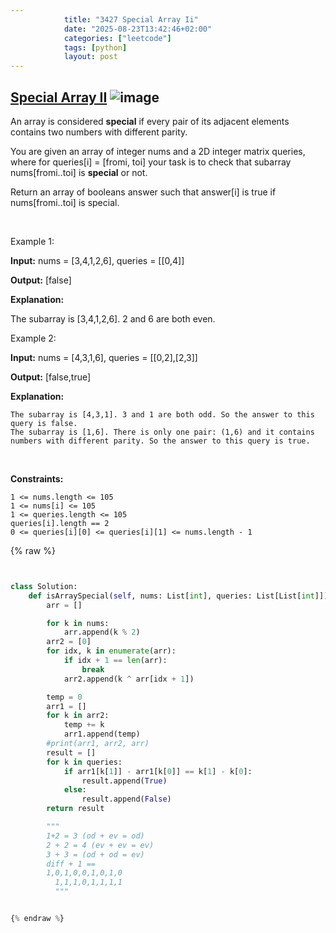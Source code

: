 ```yaml
---
            title: "3427 Special Array Ii"
            date: "2025-08-23T13:42:46+02:00"
            categories: ["leetcode"]
            tags: [python]
            layout: post
---
```

            
## [Special Array II](https://leetcode.com/problems/special-array-ii) ![image](https://img.shields.io/badge/Difficulty-Medium-orange)

An array is considered **special** if every pair of its adjacent elements contains two numbers with different parity.

You are given an array of integer nums and a 2D integer matrix queries, where for queries[i] = [fromi, toi] your task is to check that subarray nums[fromi..toi] is **special** or not.

Return an array of booleans answer such that answer[i] is true if nums[fromi..toi] is special.

 

Example 1:

**Input:** nums = [3,4,1,2,6], queries = [[0,4]]

**Output:** [false]

**Explanation:**

The subarray is [3,4,1,2,6]. 2 and 6 are both even.

Example 2:

**Input:** nums = [4,3,1,6], queries = [[0,2],[2,3]]

**Output:** [false,true]

**Explanation:**

	The subarray is [4,3,1]. 3 and 1 are both odd. So the answer to this query is false.
	The subarray is [1,6]. There is only one pair: (1,6) and it contains numbers with different parity. So the answer to this query is true.

 

**Constraints:**

	1 <= nums.length <= 105
	1 <= nums[i] <= 105
	1 <= queries.length <= 105
	queries[i].length == 2
	0 <= queries[i][0] <= queries[i][1] <= nums.length - 1

{% raw %}


```python


class Solution:
    def isArraySpecial(self, nums: List[int], queries: List[List[int]]) -> List[bool]:
        arr = []

        for k in nums:
            arr.append(k % 2)
        arr2 = [0]
        for idx, k in enumerate(arr):
            if idx + 1 == len(arr):
                break
            arr2.append(k ^ arr[idx + 1])

        temp = 0
        arr1 = []
        for k in arr2:
            temp += k
            arr1.append(temp)
        #print(arr1, arr2, arr)
        result = []
        for k in queries:
            if arr1[k[1]] - arr1[k[0]] == k[1] - k[0]:
                result.append(True)
            else:
                result.append(False)
        return result

        """ 
        1+2 = 3 (od + ev = od)
        2 + 2 = 4 (ev + ev = ev)
        3 + 3 = (od + od = ev)
        diff + 1 ==
        1,0,1,0,0,1,0,1,0
          1,1,1,0,1,1,1,1
          """


{% endraw %}
```
